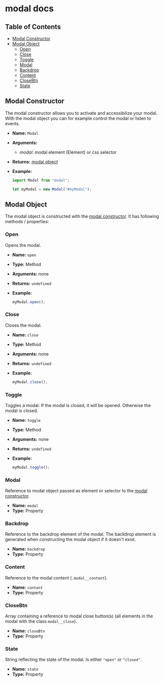 # modal docs

## Table of Contents

-   [Modal Constructor](#modal-constructor)
-   [Modal Object](#modal-object)
    -   [Open](#open)
    -   [Close](#close)
    -   [Toggle](#toggle)
    -   [Modal](#modal)
    -   [Backdrop](#backdrop)
    -   [Content](#content)
    -   [CloseBtn](#closebtn)
    -   [State](#state)

## Modal Constructor

The modal constructor allows you to activate and accessibilize your modal.
With the modal object you can for example control the modal or listen to events.

-   **Name:** `Modal`
-   **Arguments:**
    -   _modal_: modal element (Element) or css selector
-   **Returns:** [modal object](#modal-object)
-   **Example:**

    ```js
    import Modal from "modal";

    let myModal = new Modal("#myModal");
    ```

## Modal Object

The modal object is constructed with the
[modal constructor](#modal-constructor). It has following methods / properties:

### Open

Opens the modal.

-   **Name:** `open`
-   **Type:** Method
-   **Arguments:** none
-   **Returns:** `undefined`
-   **Example:**

    ```js
    myModal.open();
    ```

### Close

Closes the modal.

-   **Name:** `close`
-   **Type:** Method
-   **Arguments:** none
-   **Returns:** `undefined`
-   **Example:**

    ```js
    myModal.close();
    ```

### Toggle

Toggles a modal: If the modal is closed, it will be opened. Otherwise the modal
is closed.

-   **Name:** `toggle`
-   **Type:** Method
-   **Arguments:** none
-   **Returns:** `undefined`
-   **Example:**

    ```js
    myModal.toggle();
    ```

### Modal

Reference to modal object passed as element or selector to the
[modal constructor](#modal-constructor).

-   **Name:** `modal`
-   **Type:** Property

### Backdrop

Reference to the backdrop element of the modal. The backdrop element is
generated when constructing the modal object if it doesn't exist.

-   **Name:** `backdrop`
-   **Type:** Property

### Content

Reference to the modal content (`.modal__content`).

-   **Name:** `content`
-   **Type:** Property

### CloseBtn

Array containing a reference to modal close button(s) (all elements in the modal
with the class `modal__close`).

-   **Name:** `closeBtn`
-   **Type:** Property

### State

String reflecting the state of the modal. Is either `"open"` or `"closed"`.

-   **Name:** `state`
-   **Type:** Property
